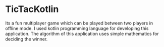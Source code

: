 # TicTacKotlin
Its a fun multiplayer game which can be played between two players in offline mode.
I used kotlin programming language for developing this application.
The algorithm of this application uses simple mathematics for deciding the winner.
